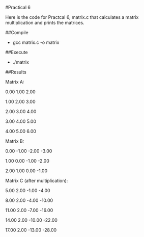 #Practical 6

Here is the code for Practcal 6, matrix.c that calculates a matrix multiplication and prints the matrices. 

##Compile

* gcc matrix.c -o matrix

##Execute

* ./matrix

##Results

Matrix A:

0.00 1.00 2.00 

1.00 2.00 3.00 

2.00 3.00 4.00 

3.00 4.00 5.00 

4.00 5.00 6.00 

Matrix B:

0.00 -1.00 -2.00 -3.00 

1.00 0.00 -1.00 -2.00 

2.00 1.00 0.00 -1.00 

Matrix C (after multiplication):

5.00 2.00 -1.00 -4.00 

8.00 2.00 -4.00 -10.00 

11.00 2.00 -7.00 -16.00 

14.00 2.00 -10.00 -22.00 

17.00 2.00 -13.00 -28.00 
